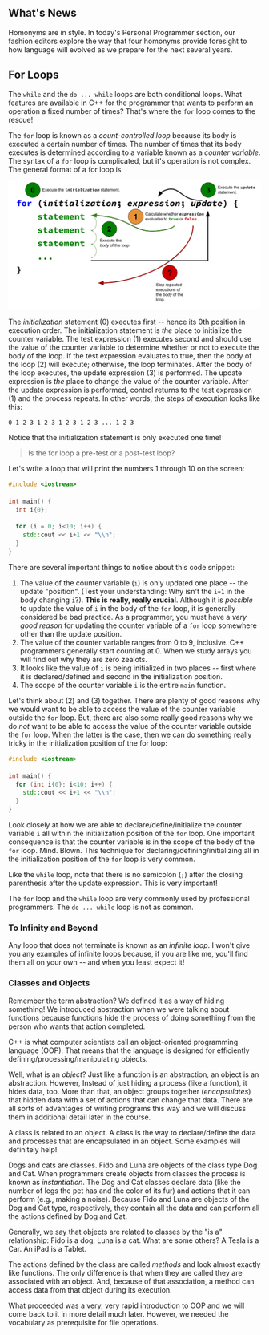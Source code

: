 ## What's News

Homonyms are in style. In today's Personal Programmer section, our fashion editors explore the way that four homonyms provide foresight to how language will evolved as we prepare for the next several years.

## For Loops

The `while` and the `do ... while` loops are both conditional loops. What features are available in C++ for the programmer that wants to perform an operation a fixed number of times? That's where the `for` loop comes to the rescue!

The `for` loop is known as a _count-controlled loop_ because its body is executed a certain number of times. The number of times that its body executes is determined according to a variable known as a _counter variable_. The syntax of a `for` loop is complicated, but it's operation is not complex. The general format of a for loop is

![](./graphics/The%20For%20Loop.png)

The _initialization_ statement (0) executes first -- hence its 0th position in execution order. The initialization statement is _the_ place to initialize the counter variable. The test expression (1) executes second and should use the value of the counter variable to determine whether or not to execute the body of the loop. If the test expression evaluates to true, then the body of the loop (2) will execute; otherwise, the loop terminates. After the body of the loop executes, the update expression (3) is performed. The update expression is _the_ place to change the value of the counter variable. After the update expression is performed, control returns to the test expression (1) and the process repeats. In other words, the steps of execution looks like this:

```
0 1 2 3 1 2 3 1 2 3 1 2 3 ... 1 2 3
```

Notice that the initialization statement is only executed one time!

> Is the for loop a pre-test or a post-test loop?

Let's write a loop that will print the numbers 1 through 10 on the screen:

```C++
#include <iostream>

int main() {
  int i{0};

  for (i = 0; i<10; i++) {
    std::cout << i+1 << "\\n";
  }
}
```

There are several important things to notice about this code snippet:

1.  The value of the counter variable (`i`) is only updated one place -- the update "position". (Test your understanding: Why isn't the `i+1` in the body changing `i`?). **This is really, really crucial**. Although it is _possible_ to update the value of `i` in the body of the `for` loop, it is generally considered be bad practice. As a programmer, you must have a _very good reason_ for updating the counter variable of a `for` loop somewhere other than the update position.
2.  The value of the counter variable ranges from 0 to 9, inclusive. C++ programmers generally start counting at 0. When we study arrays you will find out why they are zero zealots.
3.  It looks like the value of `i` is being initialized in two places -- first where it is declared/defined and second in the initialization position.
4.  The scope of the counter variable `i` is the entire `main` function.

Let's think about (2) and (3) together. There are plenty of good reasons why we would want to be able to access the value of the counter variable outside the `for` loop. But, there are also some really good reasons why we do _not_ want to be able to access the value of the counter variable outside the `for` loop. When the latter is the case, then we can do something really tricky in the initialization position of the for loop:

```C++
#include <iostream>

int main() {
  for (int i{0}; i<10; i++) {
    std::cout << i+1 << "\\n";
  }
}
```

Look closely at how we are able to declare/define/initialize the counter variable `i` all within the initialization position of the `for` loop. One important consequence is that the counter variable is in the scope of the body of the `for` loop. Mind. Blown. This technique for declaring/defining/initializing all in the initialization position of the `for` loop is very common.

Like the `while` loop, note that there is no semicolon (`;`) after the closing parenthesis after the update expression. This is very important!

The `for` loop and the `while` loop are very commonly used by professional programmers. The `do ... while` loop is not as common.

### To Infinity and Beyond

Any loop that does not terminate is known as an _infinite loop_. I won't give you any examples of infinite loops because, if you are like me, you'll find them all on your own -- and when you least expect it!

### Classes and Objects

Remember the term abstraction? We defined it as a way of hiding something! We introduced abstraction when we were talking about functions because functions hide the process of doing something from the person who wants that action completed.

C++ is what computer scientists call an object-oriented programming language (OOP). That means that the language is designed for efficiently defining/processing/manipulating objects. 

Well, what is an _object_? Just like a function is an abstraction, an object is an abstraction. However, Instead of just hiding a process (like a function), it hides data, too. More than that, an object groups together (_encapsulates_) that hidden data with a set of actions that can change that data. There are all sorts of advantages of writing programs this way and we will discuss them in additional detail later in the course.

A class is related to an object. A class is the way to declare/define the data and processes that are encapsulated in an object. Some examples will definitely help!

Dogs and cats are classes. Fido and Luna are objects of the class type Dog and Cat. When programmers create objects from classes the process is known as _instantiation_. The Dog and Cat classes declare data (like the number of legs the pet has and the color of its fur) and actions that it can perform (e.g., making a noise). Because Fido and Luna are objects of the Dog and Cat type, respectively, they contain all the data and can perform all the actions defined by Dog and Cat. 

Generally, we say that objects are related to classes by the "is a" relationship: Fido is a dog; Luna is a cat. What are some others? A Tesla is a Car. An iPad is a Tablet.

The actions defined by the class are called _methods_ and look almost exactly like functions. The only difference is that when they are called they are associated with an object. And, because of that association, a method can access data from that object during its execution.

What proceeded was a very, very rapid introduction to OOP and we will come back to it in more detail much later. However, we needed the vocabulary as prerequisite for file operations.